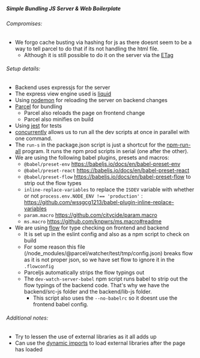 ##### Simple Bundling JS Server & Web Boilerplate

###### Compromises:
* We forgo cache busting via hashing for js as there doesnt seem to be a way to tell parcel to do that if its not handling the html file. 
  * Although it is still possible to do it on the server via the [ETag](https://developer.mozilla.org/en-US/docs/Web/HTTP/Headers/ETag)

###### Setup details:
* Backend uses expressjs for the server
* The express view engine used is [liquid](https://github.com/harttle/liquidjs/wiki/Use-with-Expressjs)
* Using [nodemon](https://github.com/remy/nodemon/) for reloading the server on backend changes
* [Parcel](https://parceljs.org) for bundling
  * Parcel also reloads the page on frontend change
  * Parcel also minifies on build
* Using [jest](https://jestjs.io/) for tests
* [concurrently](https://github.com/kimmobrunfeldt/concurrently) allows us to run all the dev scripts at once in parallel with one command.
* The `run-s` in the package.json script is just a shortcut for the [npm-run-all](https://github.com/mysticatea/npm-run-all) program. It runs the npm prod scripts in serial (one after the other).
* We are using the following babel plugins, presets and macros:
  * `@babel/preset-env` https://babeljs.io/docs/en/babel-preset-env
  * `@babel/preset-react` https://babeljs.io/docs/en/babel-preset-react
  * `@babel/preset-flow` https://babeljs.io/docs/en/babel-preset-flow to strip out the flow types
  * `inline-replace-variables` to replace the `ISDEV` variable with whether or not `process.env.NODE_ENV !== 'production'` : https://github.com/wssgcg1213/babel-plugin-inline-replace-variables
  * `param.macro`  https://github.com/citycide/param.macro
  * `ms.macro` https://github.com/knpwrs/ms.macro#readme
* We are using [flow](https://flow.org) for type checking on frontend and backend
  * It is set up in the eslint config and also as a npm script to check on build
  * For some reason this file (/node_modules/@parcel/watcher/test/tmp/config.json) breaks flow as it is not proper json, so we have set flow to ignore it in the `.flowconfig`
  * Parceljs automatically strips the flow typings out
  * The `dev-watch-server-babel` npm script runs babel to strip out the flow typings of the backend code. That's why we have the backend/src-js folder and the backend/lib-js folder.
    * This script also uses the `--no-babelrc` so it doesnt use the frontend babel config.

###### Additional notes:
* Try to lessen the use of external libraries as it all adds up
* Can use the [dynamic imports](https://developer.mozilla.org/en-US/docs/Web/JavaScript/Reference/Statements/import#Dynamic_Imports) to load external libraries after the page has loaded
